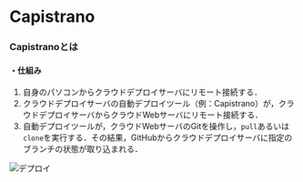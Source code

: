# Capistrano

### Capistranoとは

#### ・仕組み

1. 自身のパソコンからクラウドデプロイサーバにリモート接続する．
2. クラウドデプロイサーバの自動デプロイツール（例：Capistrano）が，クラウドデプロイサーバからクラウドWebサーバにリモート接続する．
3. 自動デプロイツールが，クラウドWebサーバのGitを操作し，```pull```あるいは```clone```を実行する．その結果，GitHubからクラウドデプロイサーバに指定のブランチの状態が取り込まれる．

![デプロイ](https://raw.githubusercontent.com/hiroki-it/tech-notebook/master/images/デプロイ.png)